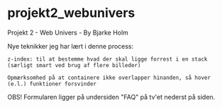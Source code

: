 # projekt2_webunivers

Projekt 2 - Web Univers - By Bjarke Holm

Nye teknikker jeg har lært i denne process:

    z-index: til at bestemme hvad der skal ligge forrest i en stack (særligt smart ved brug af flere billeder)

    Opmærksomhed på at containere ikke overlapper hinanden, så hover (e.l.) funktioner forsvinder

OBS!
Formularen ligger på undersiden "FAQ" på tv'et nederst på siden.
